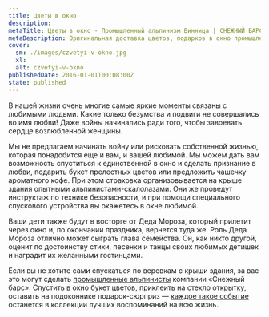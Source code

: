 ```yaml
---
title: Цветы в окно
description: 
metaTitle: Цветы в окно - Промышленный альпинизм Винница | СНЕЖНЫЙ БАРС
metaDescription: Оригинальная доставка цветов, подарков в окно промышленными альпинистами в Виннице ☎ +38 (097) 970-53-76 от компании Снежный Барс
cover:
  sm: ./images/czvetyi-v-okno.jpg
  xl: 
  alt: czvetyi-v-okno
publishedDate: 2016-01-01T00:08:00Z
state: published    
---
```

В нашей жизни очень многие самые яркие моменты связаны с любимыми людьми. Какие только безумства и подвиги не совершались во имя любви! Даже войны начинались ради того, чтобы завоевать сердце возлюбленной женщины.

Мы не предлагаем начинать войну или рисковать собственной жизнью, которая понадобится еще и вам, и вашей любимой. Мы можем дать вам возможность спуститься к единственной в окно и сделать признание в любви, подарить букет прелестных цветов или предложить чашечку ароматного кофе. При этом страховка организовывается на крыше здания опытными альпинистами-скалолазами. Они же проведут инструктаж по технике безопасности, и при помощи специального спускового устройства вы окажетесь в окне любимой.

Ваши дети также будут в восторге от Деда Мороза, который прилетит через окно и, по окончании праздника, вернется туда же. Роль Деда Мороза отлично может сыграть глава семейства. Он, как никто другой, оценит по достоинству стихи, песенки и танцы своих любимых детишек и наградит их желанными гостинцами.

Если вы не хотите сами спускаться по веревкам с крыши здания, за вас это могут сделать [промышленные альпинисты](/promyshlennyi-alpinizm/ru/ "Услуги опытных промышленных альпинистов по доступной цене") компании «Снежный барс». Спустить в окно букет цветов, приклеить на стекло открытку, оставить на подоконнике подарок-сюрприз — [каждое такое событие](/podarok-v-okno/ru/ "Мы знаем как поздравить и удивить оригинально!") останется в коллекции лучших воспоминаний на всю жизнь.
